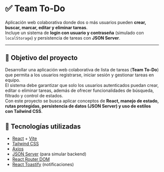# ✅ Team To-Do

Aplicación web colaborativa donde dos o más usuarios pueden **crear, buscar, marcar, editar y eliminar tareas**.  
Incluye un sistema de **login con usuario y contraseña** (simulado con `localStorage`) y persistencia de tareas con **JSON Server**.

---

## 🎯 Objetivo del proyecto

Desarrollar una aplicación web colaborativa de lista de tareas (**Team To-Do**) que permita a los usuarios registrarse, iniciar sesión y gestionar tareas en equipo.  
El sistema debe garantizar que solo los usuarios autenticados puedan crear, editar o eliminar tareas, además de ofrecer funcionalidades de búsqueda, filtrado y control de estados.  
Con este proyecto se busca aplicar conceptos de **React, manejo de estado, rutas protegidas, persistencia de datos (JSON Server) y uso de estilos con Tailwind CSS**.


## 🚀 Tecnologías utilizadas
- [React](https://react.dev/) + [Vite](https://vitejs.dev/)  
- [Tailwind CSS](https://tailwindcss.com/)  
- [Axios](https://axios-http.com/)  
- [JSON Server](https://github.com/typicode/json-server) (para simular backend)  
- [React Router DOM](https://reactrouter.com/)  
- [React Toastify](https://fkhadra.github.io/react-toastify/introduction) (notificaciones)  

